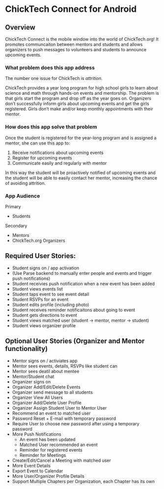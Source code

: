 # ChickTech Connect for Android


## Overview

ChickTech Connect is the mobile window into the world of ChickTech.org! It promotes communcaiton between mentors and students and allows organizers to push messages to volunteers and students to announce upcoming events.

### What problem does this app address

The number one issue for ChickTech is *attrition*.

ChickTech provides a year long program for high school girls to learn about science and math through hands-on events and mentorship. The problem is that girls start the program and drop off as the year goes on. Organizers don’t successfully inform girls about upcoming events and get the girls registered. Girls don’t make and/or keep monthly appointments with their mentor.

### How does this app solve that problem

Once the student is registered for the year-long program and is assigned a mentor, she can use this app to:

1. Receive notifications about upcoming events
2. Register for upcoming events
3. Communicate easily and regularly with mentor

In this way the student will be proactively notified of upcoming events and the student will be able to easily contact her mentor, increasing the chance of avoiding attrition. 


### App Audience

Primary
* Students

Secondary
* Mentors
* ChickTech.org Organizers

## Required User Stories:
- Student signs on / app activation
- (Use Parse backend to manually enter people and events and trigger push notifications)
- Student receivies push notification when a new event has been added
- Student views events list
- Student taps event to see event detail
- Student RSVPs for an event
- Student edits profile (including photo)
- Student receives reminder notificaitons about going to event
- Student gets directions to event
- Student views matched user (student -> mentor, mentor -> student)
- Student views organizer profile

## Optional User Stories (Organizer and Mentor functionality)

- Mentor signs on / activiates app
- Mentor sees events, details, RSVPs like student can
- Mentor sees deatil about mentee
- Mentor/Student chat
- Organizer signs on 
- Organizer Add/Edit/Delete Events
- Organizer send message to all students
- Organizer View All Users
- Organizer Add/Delete User Profile
- Organizer Assign Student User to Mentor User
- Recommend an event to matched user
- Password Reset + E-mail with temporary password
- Require User to choose new password after using a temporary password
- More Push Notifications
  - An event has been updated
  - Matched User recommended an event
  - Reminder for registered events
  - Reminder for Meetings
- Create/Edit/Cancel a Meeting with matched user
- More Event Details
- Export Event to Calendar
- More User/Organizer Profile Details
- Support Multiple Chapters per Organization, each Chapter has its own

